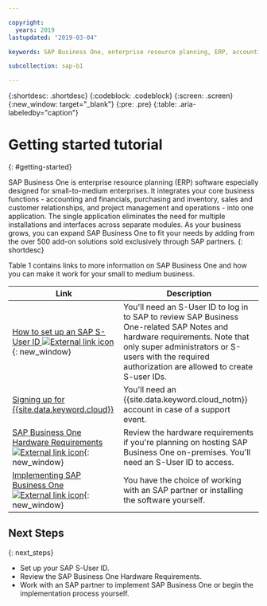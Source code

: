 ```yaml
---

copyright:
  years: 2019
lastupdated: "2019-03-04"

keywords: SAP Business One, enterprise resource planning, ERP, accounting and financials, purchasing and inventory, sales and customer relationships, project management and operations

subcollection: sap-b1

---
```


{:shortdesc: .shortdesc}
{:codeblock: .codeblock}
{:screen: .screen}
{:new_window: target="_blank"}
{:pre: .pre}
{:table: .aria-labeledby="caption"}

# Getting started tutorial
{: #getting-started}

SAP Business One is enterprise resource planning (ERP) software especially designed for small-to-medium enterprises. It integrates your core business functions - accounting and financials, purchasing and inventory, sales and customer relationships, and project management and operations - into one application. The single application eliminates the need for multiple installations and interfaces across separate modules. As your business grows, you can expand SAP Business One to fit your needs by adding from the over 500 add-on solutions sold exclusively through SAP partners.
{: shortdesc}

Table 1 contains links to more information on SAP Business One and how you can make it work for your small to medium business.

| Link | Description |
| --- | --- |
| [How to set up an SAP S-User ID ![External link icon](../../icons/launch-glyph.svg "External link icon")](https://www.youtube.com/watch?v=4wICiRTP8u0/){: new_window} | You'll need an S-User ID to log in to SAP to review SAP Business One-related SAP Notes and hardware requirements. Note that only super administrators or S-users with the required authorization are allowed to create S-user IDs. |
| [Signing up for {{site.data.keyword.cloud}}](/docs/account?topic=account-signup#signing-up-for-ibm-cloud) | You'll need an {{site.data.keyword.cloud_notm}} account in case of a support event. |
| [SAP Business One Hardware Requirements ![External link icon](../../icons/launch-glyph.svg "External link icon")](https://help.sap.com/http.svc/rc/011000358700000244612011e/9.3/en-US/B1_Hardware_Requirements_Guide.pdf){: new_window} | Review the hardware requirements if you're planning on hosting SAP Business One on-premises. You'll need an S-User ID to access. |
| [Implementing SAP Business One ![External link icon](../../icons/launch-glyph.svg "External link icon")](https://www.sap.com/products/business-one/implementation.html){: new_window} | You have the choice of working with an SAP partner or installing the software yourself. |

## Next Steps
{: next_steps}

* Set up your SAP S-User ID.
* Review the SAP Business One Hardware Requirements.
* Work with an SAP partner to implement SAP Business One or begin the implementation process yourself.
